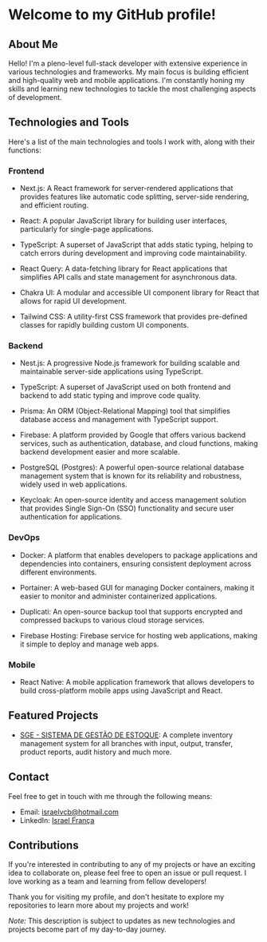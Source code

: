 # Welcome to my GitHub profile!

## About Me

Hello! I'm a pleno-level full-stack developer with extensive experience in various technologies and frameworks. My main focus is building efficient and high-quality web and mobile applications. I'm constantly honing my skills and learning new technologies to tackle the most challenging aspects of development.

## Technologies and Tools

Here's a list of the main technologies and tools I work with, along with their functions:

### Frontend

- Next.js: A React framework for server-rendered applications that provides features like automatic code splitting, server-side rendering, and efficient routing.

- React: A popular JavaScript library for building user interfaces, particularly for single-page applications.

- TypeScript: A superset of JavaScript that adds static typing, helping to catch errors during development and improving code maintainability.

- React Query: A data-fetching library for React applications that simplifies API calls and state management for asynchronous data.

- Chakra UI: A modular and accessible UI component library for React that allows for rapid UI development.

- Tailwind CSS: A utility-first CSS framework that provides pre-defined classes for rapidly building custom UI components.

### Backend

- Nest.js: A progressive Node.js framework for building scalable and maintainable server-side applications using TypeScript.

- TypeScript: A superset of JavaScript used on both frontend and backend to add static typing and improve code quality.

- Prisma: An ORM (Object-Relational Mapping) tool that simplifies database access and management with TypeScript support.

- Firebase: A platform provided by Google that offers various backend services, such as authentication, database, and cloud functions, making backend development easier and more scalable.

- PostgreSQL (Postgres): A powerful open-source relational database management system that is known for its reliability and robustness, widely used in web applications.

- Keycloak: An open-source identity and access management solution that provides Single Sign-On (SSO) functionality and secure user authentication for applications.

### DevOps

- Docker: A platform that enables developers to package applications and dependencies into containers, ensuring consistent deployment across different environments.

- Portainer: A web-based GUI for managing Docker containers, making it easier to monitor and administer containerized applications.

- Duplicati: An open-source backup tool that supports encrypted and compressed backups to various cloud storage services.

- Firebase Hosting: Firebase service for hosting web applications, making it simple to deploy and manage web apps.

### Mobile

- React Native: A mobile application framework that allows developers to build cross-platform mobile apps using JavaScript and React.

## Featured Projects

- [SGE - SISTEMA DE GESTÃO DE ESTOQUE](https://github.com/israelvcb/SGE-ESTOQUE): A complete inventory management system for all branches with input, output, transfer, product reports, audit history and much more.

## Contact

Feel free to get in touch with me through the following means:

- Email: israelvcb@hotmail.com
- LinkedIn: [Israel França](https://br.linkedin.com/in/israel-fran%C3%A7a)

## Contributions

If you're interested in contributing to any of my projects or have an exciting idea to collaborate on, please feel free to open an issue or pull request. I love working as a team and learning from fellow developers!

Thank you for visiting my profile, and don't hesitate to explore my repositories to learn more about my projects and work!

*Note:* This description is subject to updates as new technologies and projects become part of my day-to-day journey.

